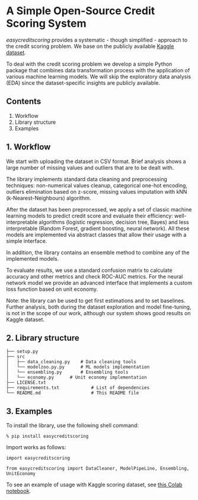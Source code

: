 # A Simple Open-Source Credit Scoring System

_easycreditscoring_ provides a systematic - though simplified - approach to the credit scoring problem. We base on the publicly available [Kaggle dataset](https://www.kaggle.com/datasets/parisrohan/credit-score-classification/). 

To deal with the credit scoring problem we develop a simple Python package that combines data transformation process with the application of various machine learning models.
We will skip the exploratory data analysis (EDA) since the dataset-specific insights are publicly available.

## Contents

1. Workflow
2. Library structure
3. Examples

## 1. Workflow

We start with uploading the dataset in CSV format. Brief analysis shows a large number of missing values and outliers that are to be dealt with.

The library implements standard data cleaning and preprocessing techniques: non-numerical values cleanup, categorical one-hot encoding, outliers elimination based on z-score, missing values imputation with kNN (k-Nearest-Neighbours) algorithm.

After the dataset has been preprocessed, we apply a set of classic machine learning models to predict credit score and evaluate their efficiency: well-interpretable algorithms (logistic regression, decision tree, Bayes) and less interpretable (Random Forest, gradient boosting, neural network). All these models are implemented via abstract classes that allow their usage with a simple interface. 

In addition, the library contains an ensemble method to combine any of the implemented models.

To evaluate results, we use a standard confusion matrix to calculate accuracy and other metrics and check ROC-AUC metrics. For the neural network model we provide an advanced interface that implements a custom loss function based on unit economy.

Note: the library can be used to get first estimations and to set baselines. Further analysis, both during the dataset exploration and model fine-tuning, is not in the scope of our work, although our system shows good results on Kaggle dataset.


## 2. Library structure


```
├── setup.py
├── src
│   ├── data_cleaning.py	# Data cleaning tools
│   └── modelzoo.py.py   	# ML models implementation
│   └── ensembling.py		# Ensembling tools
│   └── economy.py		# Unit economy implementation
├── LICENSE.txt              	 
├── requirements.txt         	# List of dependencies
└── README.md                	# This README file
```

## 3. Examples

To install the library, use the following shell command: 

`% pip install easycreditscoring
`

Import works as follows:

`import easycreditscoring
`

`from easycreditscoring import DataCleaner, ModelPipeLine, Ensembling, UnitEconomy
`

To see an example of usage with Kaggle scoring dataset, see [this Colab notebook](https://colab.research.google.com/drive/1cM4GVzCSvxSBwFwlyY7UFk0gkyVJRksr?usp=sharing).
